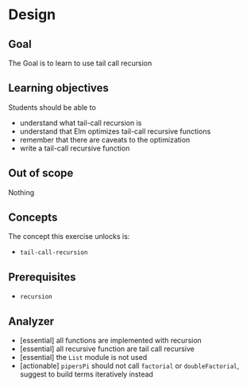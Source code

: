 # Design

## Goal

The Goal is to learn to use tail call recursion

## Learning objectives

Students should be able to

- understand what tail-call recursion is
- understand that Elm optimizes tail-call recursive functions
- remember that there are caveats to the optimization
- write a tail-call recursive function

## Out of scope

Nothing

## Concepts

The concept this exercise unlocks is:

- `tail-call-recursion`

## Prerequisites

- `recursion`

## Analyzer

- [essential] all functions are implemented with recursion
- [essential] all recursive function are tail call recursive
- [essential] the `List` module is not used
- [actionable] `pipersPi` should not call `factorial` or `doubleFactorial`, suggest to build terms iteratively instead
